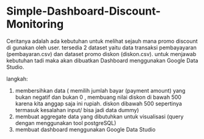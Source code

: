 # Simple-Dashboard-Discount-Monitoring

Ceritanya adalah ada kebutuhan untuk melihat sejauh mana promo discount di gunakan oleh user.  tersedia 2 dataset yaitu data transaksi pembayayaran (pembayaran.csv) dan dataset promo diskon (diskon.csv). untuk menjawab kebutuhan tadi maka akan dibuatkan Dashboard menggunakan Google Data Studio.

langkah:
1. membersihkan data ( memilih jumlah bayar (payment amount) yang bukan negatif dan bukan 0 , membuang nilai diskon di bawah 500 karena kita anggap saja ini rupiah. diskon dibawah 500 sepertinya termasuk kesalahan input/ bisa jadi data dummy)
2. membuat aggregate data yang dibutuhkan untuk visualisasi (query dengan menggunakan tool postgreSQL)
3. membuat dashboard menggunakan Google Data Studio

